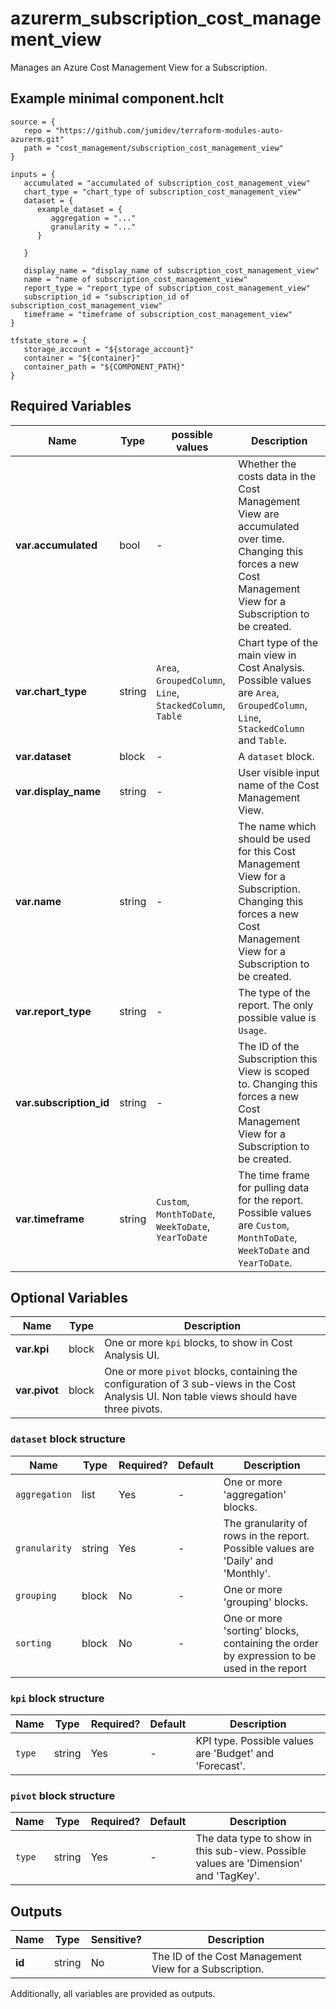 # azurerm_subscription_cost_management_view

Manages an Azure Cost Management View for a Subscription.

## Example minimal component.hclt

```hcl
source = {
   repo = "https://github.com/jumidev/terraform-modules-auto-azurerm.git" 
   path = "cost_management/subscription_cost_management_view" 
}

inputs = {
   accumulated = "accumulated of subscription_cost_management_view" 
   chart_type = "chart_type of subscription_cost_management_view" 
   dataset = {
      example_dataset = {
         aggregation = "..."   
         granularity = "..."   
      }
  
   }
 
   display_name = "display_name of subscription_cost_management_view" 
   name = "name of subscription_cost_management_view" 
   report_type = "report_type of subscription_cost_management_view" 
   subscription_id = "subscription_id of subscription_cost_management_view" 
   timeframe = "timeframe of subscription_cost_management_view" 
}

tfstate_store = {
   storage_account = "${storage_account}" 
   container = "${container}" 
   container_path = "${COMPONENT_PATH}" 
}

```

## Required Variables

| Name | Type |  possible values |  Description |
| ---- | --------- |  ----------- | ----------- |
| **var.accumulated** | bool |  -  |  Whether the costs data in the Cost Management View are accumulated over time. Changing this forces a new Cost Management View for a Subscription to be created. | 
| **var.chart_type** | string |  `Area`, `GroupedColumn`, `Line`, `StackedColumn`, `Table`  |  Chart type of the main view in Cost Analysis. Possible values are `Area`, `GroupedColumn`, `Line`, `StackedColumn` and `Table`. | 
| **var.dataset** | block |  -  |  A `dataset` block. | 
| **var.display_name** | string |  -  |  User visible input name of the Cost Management View. | 
| **var.name** | string |  -  |  The name which should be used for this Cost Management View for a Subscription. Changing this forces a new Cost Management View for a Subscription to be created. | 
| **var.report_type** | string |  -  |  The type of the report. The only possible value is `Usage`. | 
| **var.subscription_id** | string |  -  |  The ID of the Subscription this View is scoped to. Changing this forces a new Cost Management View for a Subscription to be created. | 
| **var.timeframe** | string |  `Custom`, `MonthToDate`, `WeekToDate`, `YearToDate`  |  The time frame for pulling data for the report. Possible values are `Custom`, `MonthToDate`, `WeekToDate` and `YearToDate`. | 

## Optional Variables

| Name | Type |  Description |
| ---- | --------- |  ----------- |
| **var.kpi** | block |  One or more `kpi` blocks, to show in Cost Analysis UI. | 
| **var.pivot** | block |  One or more `pivot` blocks, containing the configuration of 3 sub-views in the Cost Analysis UI. Non table views should have three pivots. | 

### `dataset` block structure

| Name | Type | Required? | Default | Description |
| ---- | ---- | --------- | ------- | ----------- |
| `aggregation` | list | Yes | - | One or more 'aggregation' blocks. |
| `granularity` | string | Yes | - | The granularity of rows in the report. Possible values are 'Daily' and 'Monthly'. |
| `grouping` | block | No | - | One or more 'grouping' blocks. |
| `sorting` | block | No | - | One or more 'sorting' blocks, containing the order by expression to be used in the report |

### `kpi` block structure

| Name | Type | Required? | Default | Description |
| ---- | ---- | --------- | ------- | ----------- |
| `type` | string | Yes | - | KPI type. Possible values are 'Budget' and 'Forecast'. |

### `pivot` block structure

| Name | Type | Required? | Default | Description |
| ---- | ---- | --------- | ------- | ----------- |
| `type` | string | Yes | - | The data type to show in this sub-view. Possible values are 'Dimension' and 'TagKey'. |



## Outputs

| Name | Type | Sensitive? | Description |
| ---- | ---- | --------- | --------- |
| **id** | string | No  | The ID of the Cost Management View for a Subscription. | 

Additionally, all variables are provided as outputs.
